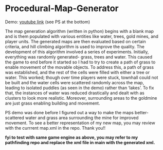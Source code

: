 # Procedural-Map-Generator

Demo: [youtube link](https://youtu.be/UQstCKXHM-4) (see PS at the bottom)

The map generation algorithm (written in python) begins with a blank map and is them populated
with various entities like water, trees, gold mines, and player units. The generated maps are then
evaluated based on certain criteria, and hill climbing algorithm is used to improve the quality.
The development of this algorithm involved a series of experiments. Initially, everything was
randomly generated- grass, trees and water. This caused the game to end before it started so I had
to try to create a path of grass to enable movement of the movable objects. To address this, a path
of grass was established, and the rest of the cells were filled with either a tree or water. This
worked; though over time players were stuck, townhall could not be built and the water cells were
scattered randomly across the map, leading to isolated puddles (as seen in the demo) rather than
‘lakes’. To fix that, the instances of water was reduced drastically and dealt with as clusters to look
more realistic. Moreover, surrounding areas to the goldmine are just grass enabling building and
movement.


PS demo was done before I figured out a way to make the maps better- scattered water and grass
area surrounding the mine for improved movement. To see a better representation of my new
map, you may review with the currrent map.xml in the repo. Thank you!!



**fyi to test with same game engine as above, you may refer to my pathfinding repo and replace the xml file in main with the generated xml.**
